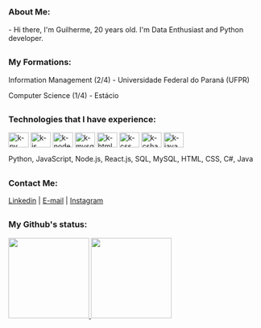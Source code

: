 ##

### About Me:

<p>- Hi there, I'm Guilherme, 20 years old. I'm Data Enthusiast and Python developer.</p>

##

### My Formations:
<p>
  Information Management (2/4) - Universidade Federal do Paraná (UFPR)
</p>
<p>
  Computer Science (1/4) - Estácio
</p>

##
  
### Technologies that I have experience:
<div>
  <img align="center" alt="k-py" height="30" width="40" src="https://icongr.am/devicon/python-original.svg?size=120">
  <img align="center" alt="k-js" height="30" width="40" src="https://icongr.am/devicon/javascript-original.svg?size=120">
  <img align="center" alt="k-node" height="30" width="40" src="https://icongr.am/devicon/nodejs-original.svg?size=120">
  <img align="center" alt="k-mysql" height="30" width="40" src="https://icongr.am/devicon/mysql-original.svg?size=120">
  <img align="center" alt="k-html" height="30" width="40" src="https://icongr.am/devicon/html5-original.svg?size=128">
  <img align="center" alt="k-css" height="30" width="40" src="https://icongr.am/devicon/css3-original.svg?size=128">
  <img align="center" alt="k-csharp" height="30" width="40" src="https://icongr.am/devicon/csharp-original.svg?size=120">
  <img align="center" alt="k-java" height="30" width="40" src="https://icongr.am/devicon/java-original.svg?size=120">
  <p></p>
  <p>Python, JavaScript, Node.js, React.js, SQL, MySQL, HTML, CSS, C#, Java</p>
</div>

## 

### Contact Me:
<a href="https://www.linkedin.com/in/guilherme-seguro-b27963231/">Linkedin<a/>
  |
<a href="mailto:guilhermeseguro@ufpr.br?subject=GitHub%20-%20Contact">E-mail<a/>
  |
<a href="https://www.instagram.com/kyzzk_/">Instagram<a/>

##

### My Github's status:
<div>
  <a href="https://github.com/kyzzk">
  <img height="160em" src="https://github-readme-stats.vercel.app/api?username=kyzzk&show_icons=true&theme=dark&include_all_commits=true&count_private=true"/>
  <img height="160em" src="https://github-readme-stats.vercel.app/api/top-langs/?username=kyzzk&layout=compact&langs_count=16&theme=dark"/>
  </a>
</div>

## 
